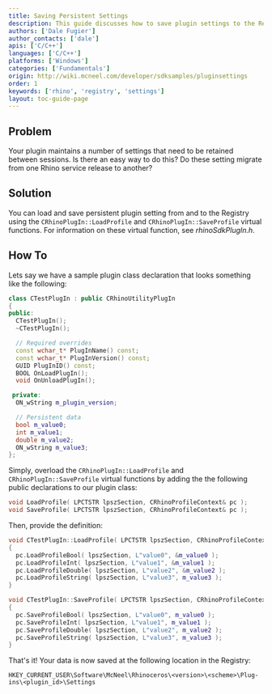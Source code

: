 ```yaml
---
title: Saving Persistent Settings
description: This guide discusses how to save plugin settings to the Registry using C/C++.
authors: ['Dale Fugier']
author_contacts: ['dale']
apis: ['C/C++']
languages: ['C/C++']
platforms: ['Windows']
categories: ['Fundamentals']
origin: http://wiki.mcneel.com/developer/sdksamples/pluginsettings
order: 1
keywords: ['rhino', 'registry', 'settings']
layout: toc-guide-page
---
```


 
## Problem

Your plugin maintains a number of settings that need to be retained between sessions.  Is there an easy way to do this?  Do these setting migrate from one Rhino service release to another?

## Solution

You can load and save persistent plugin setting from and to the Registry using the `CRhinoPlugIn::LoadProfile` and `CRhinoPlugIn::SaveProfile` virtual functions.  For information on these virtual function, see *rhinoSdkPlugIn.h*.

## How To

Lets say we have a sample plugin class declaration that looks something like the following:

```cpp
class CTestPlugIn : public CRhinoUtilityPlugIn
{
public:
  CTestPlugIn();
  ~CTestPlugIn();

  // Required overrides
  const wchar_t* PlugInName() const;
  const wchar_t* PlugInVersion() const;
  GUID PlugInID() const;
  BOOL OnLoadPlugIn();
  void OnUnloadPlugIn();

 private:
  ON_wString m_plugin_version;

  // Persistent data
  bool m_value0;
  int m_value1;
  double m_value2;
  ON_wString m_value3;
};
```

Simply, overload the `CRhinoPlugIn::LoadProfile` and `CRhinoPlugIn::SaveProfile` virtual functions by adding the the following public declarations to our plugin class:

```cpp
void LoadProfile( LPCTSTR lpszSection, CRhinoProfileContext& pc );
void SaveProfile( LPCTSTR lpszSection, CRhinoProfileContext& pc );
```

Then, provide the definition:

```cpp
void CTestPlugIn::LoadProfile( LPCTSTR lpszSection, CRhinoProfileContext& pc )
{
  pc.LoadProfileBool( lpszSection, L"value0", &m_value0 );
  pc.LoadProfileInt( lpszSection, L"value1", &m_value1 );
  pc.LoadProfileDouble( lpszSection, L"value2", &m_value2 );
  pc.LoadProfileString( lpszSection, L"value3", m_value3 );
}

void CTestPlugIn::SaveProfile( LPCTSTR lpszSection, CRhinoProfileContext& pc )
{
  pc.SaveProfileBool( lpszSection, L"value0", m_value0 );
  pc.SaveProfileInt( lpszSection, L"value1", m_value1 );
  pc.SaveProfileDouble( lpszSection, L"value2", m_value2 );
  pc.SaveProfileString( lpszSection, L"value3", m_value3 );
}
```

That's it! Your data is now saved at the following location in the Registry:

```
HKEY_CURRENT_USER\Software\McNeel\Rhinoceros\<version>\<scheme>\Plug-ins\<plugin_id>\Settings
```
